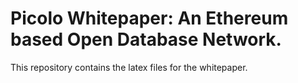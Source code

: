 # Picolo Whitepaper: An Ethereum based Open Database Network.

This repository contains the latex files for the whitepaper. 
